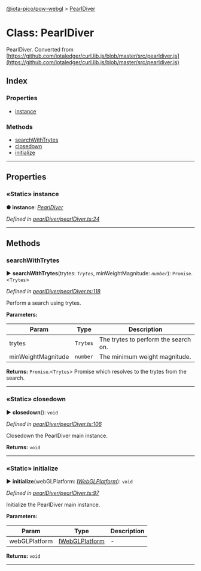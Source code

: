 [@iota-pico/pow-webgl](../README.md) > [PearlDiver](../classes/pearldiver.md)



# Class: PearlDiver


PearlDiver. Converted from [https://github.com/iotaledger/curl.lib.js/blob/master/src/pearldiver.js](https://github.com/iotaledger/curl.lib.js/blob/master/src/pearldiver.js)

## Index

### Properties

* [instance](pearldiver.md#instance)


### Methods

* [searchWithTrytes](pearldiver.md#searchwithtrytes)
* [closedown](pearldiver.md#closedown)
* [initialize](pearldiver.md#initialize)



---
## Properties
<a id="instance"></a>

### «Static» instance

**●  instance**:  *[PearlDiver](pearldiver.md)* 

*Defined in [pearlDiver/pearlDiver.ts:24](https://github.com/iotaeco/iota-pico-pow-webgl/blob/3d877b6/src/pearlDiver/pearlDiver.ts#L24)*





___


## Methods
<a id="searchwithtrytes"></a>

###  searchWithTrytes

► **searchWithTrytes**(trytes: *`Trytes`*, minWeightMagnitude: *`number`*): `Promise`.<`Trytes`>



*Defined in [pearlDiver/pearlDiver.ts:118](https://github.com/iotaeco/iota-pico-pow-webgl/blob/3d877b6/src/pearlDiver/pearlDiver.ts#L118)*



Perform a search using trytes.


**Parameters:**

| Param | Type | Description |
| ------ | ------ | ------ |
| trytes | `Trytes`   |  The trytes to perform the search on. |
| minWeightMagnitude | `number`   |  The minimum weight magnitude. |





**Returns:** `Promise`.<`Trytes`>
Promise which resolves to the trytes from the search.






___

<a id="closedown"></a>

### «Static» closedown

► **closedown**(): `void`



*Defined in [pearlDiver/pearlDiver.ts:106](https://github.com/iotaeco/iota-pico-pow-webgl/blob/3d877b6/src/pearlDiver/pearlDiver.ts#L106)*



Closedown the PearlDiver main instance.




**Returns:** `void`





___

<a id="initialize"></a>

### «Static» initialize

► **initialize**(webGLPlatform: *[IWebGLPlatform](../interfaces/iwebglplatform.md)*): `void`



*Defined in [pearlDiver/pearlDiver.ts:97](https://github.com/iotaeco/iota-pico-pow-webgl/blob/3d877b6/src/pearlDiver/pearlDiver.ts#L97)*



Initialize the PearlDiver main instance.


**Parameters:**

| Param | Type | Description |
| ------ | ------ | ------ |
| webGLPlatform | [IWebGLPlatform](../interfaces/iwebglplatform.md)   |  - |





**Returns:** `void`





___


